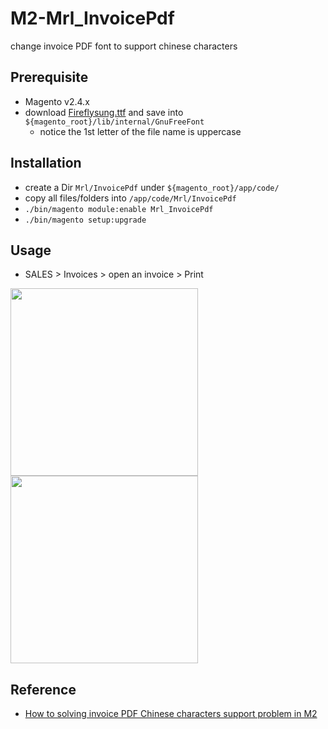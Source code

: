 # M2-Mrl_InvoicePdf
change invoice PDF font to support chinese characters

## Prerequisite
* Magento v2.4.x
* download [Fireflysung.ttf](https://github.com/rougier/freetype-gl/tree/master/fonts) and save into `${magento_root}/lib/internal/GnuFreeFont`
  * notice the 1st letter of the file name is uppercase

## Installation
* create a Dir `Mrl/InvoicePdf` under `${magento_root}/app/code/`
* copy all files/folders into `/app/code/Mrl/InvoicePdf`
* `./bin/magento module:enable Mrl_InvoicePdf`
* `./bin/magento setup:upgrade`

## Usage
* SALES > Invoices > open an invoice > Print
<img src="https://github.com/MRLIVING/M2-Mrl_InvoicePdf/blob/main/doc/img/print_invoice.PNG?raw=true" width=300/>
<img src="https://github.com/MRLIVING/M2-Mrl_InvoicePdf/blob/main/doc/img/cht_invoice.PNG" width=300/>


## Reference
* [How to solving invoice PDF Chinese characters support problem in M2](https://magepow.com/blog/solving-invoice-pdf-chinese-characters-support-problem-in-magento-2/)
